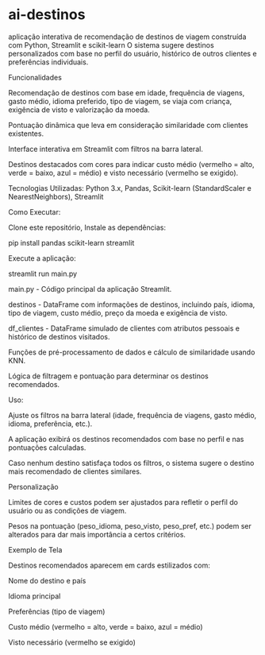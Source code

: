 # ai-destinos
aplicação interativa de recomendação de destinos de viagem construída com Python, Streamlit e scikit-learn
O sistema sugere destinos personalizados com base no perfil do usuário, histórico de outros clientes e preferências individuais.

Funcionalidades

Recomendação de destinos com base em idade, frequência de viagens, gasto médio, idioma preferido, tipo de viagem, se viaja com criança, exigência de visto e valorização da moeda.

Pontuação dinâmica que leva em consideração similaridade com clientes existentes.

Interface interativa em Streamlit com filtros na barra lateral.

Destinos destacados com cores para indicar custo médio (vermelho = alto, verde = baixo, azul = médio) e visto necessário (vermelho se exigido).

Tecnologias Utilizadas: Python 3.x, Pandas, Scikit-learn (StandardScaler e NearestNeighbors), Streamlit

Como Executar:

Clone este repositório, Instale as dependências:

pip install pandas scikit-learn streamlit

Execute a aplicação:

streamlit run main.py

main.py - Código principal da aplicação Streamlit.

destinos - DataFrame com informações de destinos, incluindo país, idioma, tipo de viagem, custo médio, preço da moeda e exigência de visto.

df_clientes - DataFrame simulado de clientes com atributos pessoais e histórico de destinos visitados.

Funções de pré-processamento de dados e cálculo de similaridade usando KNN.

Lógica de filtragem e pontuação para determinar os destinos recomendados.

Uso:

Ajuste os filtros na barra lateral (idade, frequência de viagens, gasto médio, idioma, preferência, etc.).

A aplicação exibirá os destinos recomendados com base no perfil e nas pontuações calculadas.

Caso nenhum destino satisfaça todos os filtros, o sistema sugere o destino mais recomendado de clientes similares.

Personalização

Limites de cores e custos podem ser ajustados para refletir o perfil do usuário ou as condições de viagem.

Pesos na pontuação (peso_idioma, peso_visto, peso_pref, etc.) podem ser alterados para dar mais importância a certos critérios.

Exemplo de Tela

Destinos recomendados aparecem em cards estilizados com:

Nome do destino e país

Idioma principal

Preferências (tipo de viagem)

Custo médio (vermelho = alto, verde = baixo, azul = médio)

Visto necessário (vermelho se exigido)
